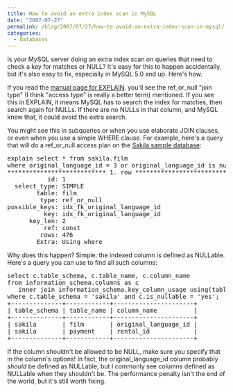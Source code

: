 ```yaml
---
title: How to avoid an extra index scan in MySQL
date: "2007-07-27"
permalink: /blog/2007/07/27/how-to-avoid-an-extra-index-scan-in-mysql/
categories:
  - Databases
---
```

Is your MySQL server doing an extra index scan on queries that need to check a key for matches or NULL? It's easy for this to happen accidentally, but it's also easy to fix, especially in MySQL 5.0 and up. Here's how.

If you read the [manual page for EXPLAIN][1], you'll see the ref\_or\_null "join type" (I think "access type" is really a better term) mentioned. If you see this in EXPLAIN, it means MySQL has to search the index for matches, then search again for NULLs. If there are no NULLs in that column, and MySQL knew that, it could avoid the extra search.

You might see this in subqueries or when you use elaborate JOIN clauses, or even when you use a simple WHERE clause. For example, here's a query that will do a ref\_or\_null access plan on the [Sakila sample database][2]:

<pre>explain select * from sakila.film
where original_language_id = 3 or original_language_id is null\G
*************************** 1. row ***************************
           id: 1
  select_type: SIMPLE
        table: film
         type: ref_or_null
possible_keys: idx_fk_original_language_id
          key: idx_fk_original_language_id
      key_len: 2
          ref: const
         rows: 476
        Extra: Using where</pre>

Why does this happen? Simple: the indexed column is defined as NULLable. Here's a query you can use to find all such columns:

<pre>select c.table_schema, c.table_name, c.column_name
from information_schema.columns as c
   inner join information_schema.key_column_usage using(table_schema, table_name, column_name)
where c.table_schema = 'sakila' and c.is_nullable = 'yes';
+--------------+------------+----------------------+
| table_schema | table_name | column_name          |
+--------------+------------+----------------------+
| sakila       | film       | original_language_id | 
| sakila       | payment    | rental_id            | 
+--------------+------------+----------------------+</pre>

If the column shouldn't be allowed to be NULL, make sure you specify that in the column's options! In fact, the original\_language\_id column probably *should* be defined as NULLable, but I commonly see columns defined as NULLable when they shouldn't be. The performance penalty isn't the end of the world, but it's still worth fixing.

 [1]: http://dev.mysql.com/doc/refman/5.0/en/explain.html
 [2]: http://dev.mysql.com/doc/
